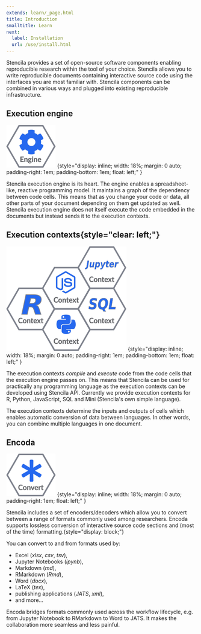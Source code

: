 ```yaml
---
extends: learn/_page.html
title: Introduction
smalltitle: Learn
next:
  label: Installation
  url: /use/install.html
---
```


Stencila provides a set of open-source software components enabling reproducible research within the tool of your choice. Stencila allows you to write reproducible
documents containing interactive source code using the interfaces you are most familiar with. Stencila components can be combined in various ways and plugged
into existing reproducible infrastructure.

## Execution engine

![Stencila Engine](img/engine.png)
{style="display: inline; width: 18%; margin: 0 auto; padding-right: 1em; padding-bottom: 1em; float: left;" }

Stencila execution engine is its heart. The engine enables a spreadsheet-like, reactive programming model. It maintains a graph of the dependency between code cells.
This means that as you change your code or data, all other parts of your document depending on them get updated as well. Stencila execution engine does not itself
execute the code embedded in the documents but instead sends it to the execution contexts.

## Execution contexts{style="clear: left;"}

![Stencila Contexts](img/contexts.png)
{style="display: inline; width: 18%; margin: 0 auto; padding-right: 1em; padding-bottom: 1em; float: left;" }

The execution contexts _compile_ and _execute_ code from the code cells that the execution engine passes on. This means that Stencila can
be used for practically any programming language as the execution contexts can be developed using Stencila API. Currently we provide execution contexts
for R, Python, JavaScript, SQL and Mini (Stencila's own simple language).

The execution contexts determine the inputs and outputs of cells which enables automatic conversion of data between languages. In other words, you can
combine multiple languages in one document.

## Encoda

![Stencila Encoda](img/convert.png)
{style="display: inline; width: 18%; margin: 0 auto; padding-right: 1em; float: left;" }

Stencila includes a set of encoders/decoders which allow you to convert between a range of formats commonly used among researchers. Encoda supports lossless conversion of interactive source code sections and (most of the time) formatting.{style="display: block;"}

You can convert to and from formats used by:

- Excel (_xlsx_, _csv_, _tsv_),
- Jupyter Notebooks (_ipynb_),
- Markdown (_md_),
- RMarkdown (_Rmd_),
- Word (_docx_),
- LaTeX (_tex_),
- publishing applications (_JATS_, _xml_),
- and more...

Encoda bridges formats commonly used across the workflow lifecycle, e.g. from Jupyter Notebook to RMarkdown to Word to JATS. It makes the collaboration more
seamless and less painful.
